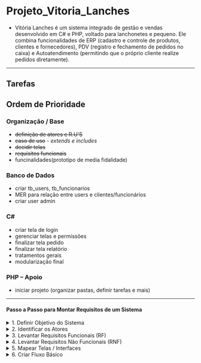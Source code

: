# Projeto_Vitoria_Lanches

- Vitória Lanches é um sistema integrado de gestão e vendas desenvolvido em C# e PHP, voltado para lanchonetes e pequeno. Ele combina funcionalidades de ERP (cadastro e controle de produtos, clientes e fornecedores), PDV (registro e fechamento de pedidos no caixa) e Autoatendimento (permitindo que o próprio cliente realize pedidos diretamente).
---
## Tarefas
## Ordem de Prioridade
### Organização / Base
- ~~definição de atores e R.U'S~~
- ~~caso de uso~~ - *extends e includes*
- ~~decidir telas~~
- ~~requisitos funcionais~~
- funcinalidades(prototipo de media fidalidade)
### Banco de Dados
- criar tb_users, tb_funcionarios
- MER para relação entre users e clientes/funcionários
- criar user admin
### C# 
- criar tela de login
- gerenciar telas e permissões
- finalizar tela pedido
- finalizar tela relatório
- tratamentos gerais
- modularização final
### PHP – Apoio
- iniciar projeto (organizar pastas, definir tarefas e mais)
---

#### Passo a Passo para Montar Requisitos de um Sistema

<details>
<summary>1. Definir Objetivo do Sistema</summary>
Escreva em **um parágrafo** o que o sistema faz, para quem é feito e qual problema resolve.  

📌 **Exemplo:**  
> "Um sistema de PDV para lanchonete que registra pedidos, controla produtos, gerencia clientes e gera relatórios para administração."
</details>

<details>
<summary>2. Identificar os Atores</summary>
Liste quem **usa o sistema** (pessoas ou sistemas externos).  

Para cada ator, defina suas responsabilidades.  

📌 **Exemplo:**
- **Recepção** → cadastra pedidos, produtos e clientes.  
- **Cozinha** → visualiza e finaliza pedidos.  
- **Admin** → gerencia usuários, gera relatórios, controla cadastros.
</details>

<details>
<summary>3. Levantar Requisitos Funcionais (RF)</summary>
Numere cada requisito (RF01, RF02…) e responda:  
*"O que o sistema deve permitir o usuário fazer?"*  

📌 **Exemplo:**
- **RF01** – O sistema deve permitir cadastrar clientes.  
- **RF02** – O sistema deve permitir cadastrar produtos.  
- **RF03** – O sistema deve permitir visualizar pedidos em aberto.  
- **RF04** – O sistema deve permitir excluir cliente apenas se não houver pedidos vinculados.
</details>

<details>
<summary>4. Levantar Requisitos Não Funcionais (RNF)</summary>
Define **como o sistema deve se comportar**, não o que ele faz.  

📌 **Exemplo:**
- **RNF01** – O sistema deve ser acessível via navegador web.  
- **RNF02** – O sistema deve ter tempo de resposta menor que 3 segundos.  
- **RNF03** – O sistema deve exigir login para acesso.
</details>

<details>
<summary>5. Mapear Telas / Interfaces</summary>
Para cada requisito, indique a **tela** ou parte do sistema que o atende.  

Detalhe campos obrigatórios, botões e regras.  

📌 **Exemplo:**  

**Tela de Cadastro de Cliente**  
- **Campos:** Nome, Telefone, Endereço  
- **Botões:** Salvar, Cancelar  
- **Regras:** Não permitir salvar sem nome
</details>

<details>
<summary>6. Criar Fluxo Básico</summary>
Monte um **fluxograma simples** (pode ser à mão) mostrando: